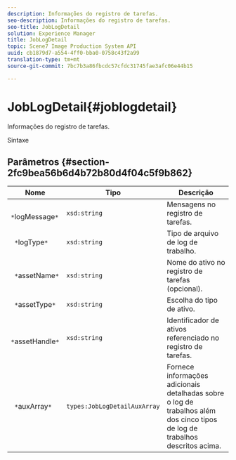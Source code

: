 ```yaml
---
description: Informações do registro de tarefas.
seo-description: Informações do registro de tarefas.
seo-title: JobLogDetail
solution: Experience Manager
title: JobLogDetail
topic: Scene7 Image Production System API
uuid: cb1879d7-a554-4ff0-bba0-0758c43f2a99
translation-type: tm+mt
source-git-commit: 7bc7b3a86fbcdc57cfdc31745fae3afc06e44b15

---
```



# JobLogDetail{#joblogdetail}

Informações do registro de tarefas.

Sintaxe

## Parâmetros {#section-2fc9bea56b6d4b72b80d4f04c5f9b862}

| Nome | Tipo | Descrição |
|---|---|---|
| ` *`logMessage`*` | `xsd:string` | Mensagens no registro de tarefas. |
| ` *`logType`*` | `xsd:string` | Tipo de arquivo de log de trabalho. |
| ` *`assetName`*` | `xsd:string` | Nome do ativo no registro de tarefas (opcional). |
| ` *`assetType`*` | `xsd:string` | Escolha do tipo de ativo. |
| ` *`assetHandle`*` | `xsd:string` | Identificador de ativos referenciado no registro de tarefas. |
| ` *`auxArray`*` | `types:JobLogDetailAuxArray` | Fornece informações adicionais detalhadas sobre o log de trabalhos além dos cinco tipos de log de trabalhos descritos acima. |


